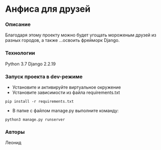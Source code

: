 ﻿# Анфиса для друзей 

### Описание 
Благодаря этому проекту можно будет угощать мороженым друзей из разных городов, а также ...освоить фрейморк Django.
### Технологии 
Python 3.7 
Django 2.2.19 
### Запуск проекта в dev-режиме
 - Установите и активируйте виртуальное окружение 
 - Установите зависимости из файла requirements.txt 
 
 ``` 
 pip install -r requirements.txt 
 ``` 
 
 - В папке с файлом manage.py выполните команду: 
 ``` 
 python3 manage.py runserver 
 ``` 
 ### Авторы 
 Леонид